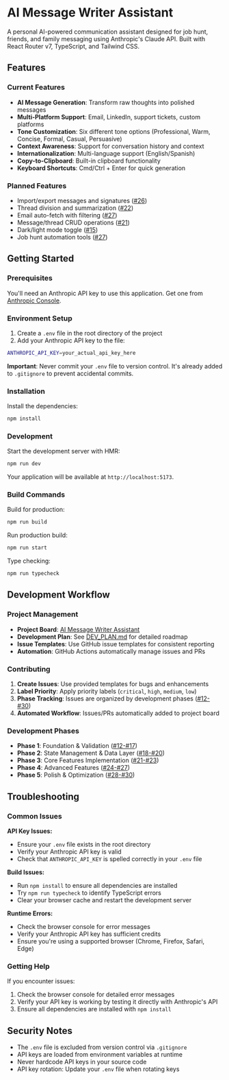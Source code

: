 # AI Message Writer Assistant

A personal AI-powered communication assistant designed for job hunt, friends, and family messaging using Anthropic's Claude API. Built with React Router v7, TypeScript, and Tailwind CSS.

## Features

### Current Features
- **AI Message Generation**: Transform raw thoughts into polished messages
- **Multi-Platform Support**: Email, LinkedIn, support tickets, custom platforms
- **Tone Customization**: Six different tone options (Professional, Warm, Concise, Formal, Casual, Persuasive)
- **Context Awareness**: Support for conversation history and context
- **Internationalization**: Multi-language support (English/Spanish)
- **Copy-to-Clipboard**: Built-in clipboard functionality
- **Keyboard Shortcuts**: Cmd/Ctrl + Enter for quick generation

### Planned Features
- Import/export messages and signatures ([#26](https://github.com/jaodsilv/ai-message-writer-assistant/issues/26))
- Thread division and summarization ([#22](https://github.com/jaodsilv/ai-message-writer-assistant/issues/22))
- Email auto-fetch with filtering ([#27](https://github.com/jaodsilv/ai-message-writer-assistant/issues/27))
- Message/thread CRUD operations ([#21](https://github.com/jaodsilv/ai-message-writer-assistant/issues/21))
- Dark/light mode toggle ([#15](https://github.com/jaodsilv/ai-message-writer-assistant/issues/15))
- Job hunt automation tools ([#27](https://github.com/jaodsilv/ai-message-writer-assistant/issues/27))

## Getting Started

### Prerequisites

You'll need an Anthropic API key to use this application. Get one from [Anthropic Console](https://console.anthropic.com/).

### Environment Setup

1. Create a `.env` file in the root directory of the project
2. Add your Anthropic API key to the file:

```bash
ANTHROPIC_API_KEY=your_actual_api_key_here
```

**Important**: Never commit your `.env` file to version control. It's already added to `.gitignore` to prevent accidental commits.

### Installation

Install the dependencies:

```bash
npm install
```

### Development

Start the development server with HMR:

```bash
npm run dev
```

Your application will be available at `http://localhost:5173`.

### Build Commands

Build for production:
```bash
npm run build
```

Run production build:
```bash
npm run start
```

Type checking:
```bash
npm run typecheck
```

## Development Workflow

### Project Management
- **Project Board**: [AI Message Writer Assistant](https://github.com/users/jaodsilv/projects/3)
- **Development Plan**: See [DEV_PLAN.md](DEV_PLAN.md) for detailed roadmap
- **Issue Templates**: Use GitHub issue templates for consistent reporting
- **Automation**: GitHub Actions automatically manage issues and PRs

### Contributing
1. **Create Issues**: Use provided templates for bugs and enhancements
2. **Label Priority**: Apply priority labels (`critical`, `high`, `medium`, `low`)
3. **Phase Tracking**: Issues are organized by development phases ([#12-#30](https://github.com/jaodsilv/ai-message-writer-assistant/issues))
4. **Automated Workflow**: Issues/PRs automatically added to project board

### Development Phases
- **Phase 1**: Foundation & Validation ([#12-#17](https://github.com/jaodsilv/ai-message-writer-assistant/issues))
- **Phase 2**: State Management & Data Layer ([#18-#20](https://github.com/jaodsilv/ai-message-writer-assistant/issues))
- **Phase 3**: Core Features Implementation ([#21-#23](https://github.com/jaodsilv/ai-message-writer-assistant/issues))
- **Phase 4**: Advanced Features ([#24-#27](https://github.com/jaodsilv/ai-message-writer-assistant/issues))
- **Phase 5**: Polish & Optimization ([#28-#30](https://github.com/jaodsilv/ai-message-writer-assistant/issues))

## Troubleshooting

### Common Issues

**API Key Issues:**
- Ensure your `.env` file exists in the root directory
- Verify your Anthropic API key is valid
- Check that `ANTHROPIC_API_KEY` is spelled correctly in your `.env` file

**Build Issues:**
- Run `npm install` to ensure all dependencies are installed
- Try `npm run typecheck` to identify TypeScript errors
- Clear your browser cache and restart the development server

**Runtime Errors:**
- Check the browser console for error messages
- Verify your Anthropic API key has sufficient credits
- Ensure you're using a supported browser (Chrome, Firefox, Safari, Edge)

### Getting Help

If you encounter issues:
1. Check the browser console for detailed error messages
2. Verify your API key is working by testing it directly with Anthropic's API
3. Ensure all dependencies are installed with `npm install`

## Security Notes

- The `.env` file is excluded from version control via `.gitignore`
- API keys are loaded from environment variables at runtime
- Never hardcode API keys in your source code
- API key rotation: Update your `.env` file when rotating keys

